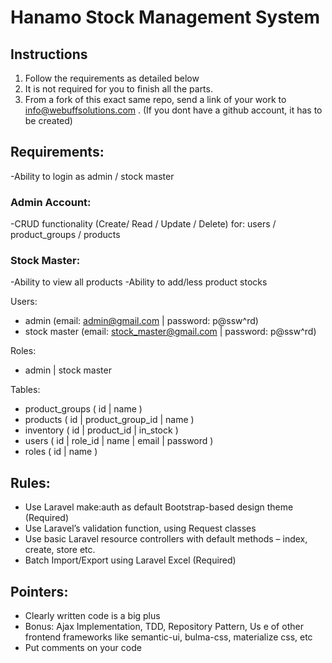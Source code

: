 # Hanamo Stock Management System

## Instructions

1. Follow the requirements as detailed below
2. It is not required for you to finish all the parts.
3. From a fork of this exact same repo, send a link of your work to info@webuffsolutions.com . (If you dont have a github account, it has to be created)

## Requirements:
  -Ability to login as admin / stock master

  ### Admin Account:
  -CRUD functionality (Create/ Read / Update / Delete) for: users / product_groups / products

  ### Stock Master:
  -Ability to view all products
  -Ability to add/less product stocks

  Users:
  - admin (email: admin@gmail.com | password: p@ssw^rd)
  - stock master (email: stock_master@gmail.com | password: p@ssw^rd)

  Roles:
  - admin | stock master

  Tables:
  - product_groups ( id | name )
  - products ( id | product_group_id | name )
  - inventory ( id | product_id | in_stock )
  - users ( id | role_id | name | email | password )
  - roles ( id | name )

## Rules:
- Use Laravel make:auth as default Bootstrap-based design theme (Required)
- Use Laravel’s validation function, using Request classes
- Use basic Laravel resource controllers with default methods – index, create, store etc.
- Batch Import/Export using Laravel Excel (Required)

## Pointers:
- Clearly written code is a big plus
- Bonus: Ajax Implementation, TDD, Repository Pattern, Us e of other frontend frameworks like semantic-ui, bulma-css, materialize css, etc
- Put comments on your code
